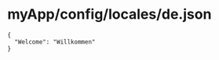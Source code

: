 # myApp/config/locales/de.json

<docmeta name="uniqueID" value="dejson870097">
<docmeta name="displayName" value="de.json">

```
{
  "Welcome": "Willkommen"
}
```
